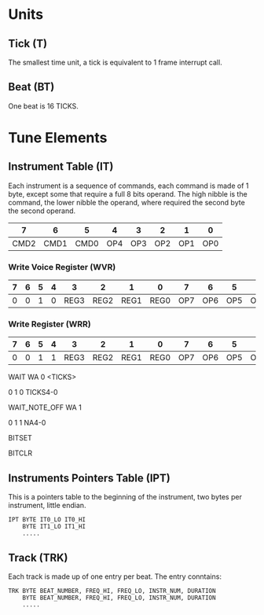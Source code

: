 # Units #

## Tick (T) ##

The smallest time unit, a tick is equivalent to 1 frame interrupt call.

## Beat (BT) ##

One beat is 16 TICKS. 

# Tune Elements #

## Instrument Table (IT) ##

Each instrument is a sequence of commands, each command is made of 1 byte, except some that require a full 8 bits operand. The high nibble is the command, the lower nibble the operand, where required the second byte the second operand.

| 7 | 6 | 5 | 4  | 3 | 2 | 1 | 0 |
|---|---|---|---|---|---|---|---|
| CMD2 | CMD1 | CMD0 | OP4  | OP3 | OP2 | OP1 | OP0 |

### Write Voice Register (WVR) ###

| 7 | 6 | 5 | 4  | 3 | 2 | 1 | 0 | 7 | 6 | 5 | 4  | 3 | 2 | 1 | 0 |
|:---:|:---:|:---:|:---:|:---:|:---:|:---:|:---:|:---:|:---:|:---:|:---:|:---:|:---:|:---:|:---:|
|   0    |   0   |   1  |   0  | REG3 | REG2 | REG1 | REG0 | OP7 | OP6 | OP5 | OP4 | OP3 | OP2 | OP1 | OP0 |


### Write Register (WRR) ###

| 7 | 6 | 5 | 4  | 3 | 2 | 1 | 0 | 7 | 6 | 5 | 4  | 3 | 2 | 1 | 0 |
|:---:|:---:|:---:|:---:|:---:|:---:|:---:|:---:|:---:|:---:|:---:|:---:|:---:|:---:|:---:|:---:|
|   0    |   0   |   1  |   1  | REG3 | REG2 | REG1 | REG0 | OP7 | OP6 | OP5 | OP4 | OP3 | OP2 | OP1 | OP0 |


WAIT        WA 0 \<TICKS>

  0 1 0 TICKS4-0
  
WAIT_NOTE_OFF WA 1 

  0 1 1 NA4-0

BITSET

BITCLR

## Instruments Pointers Table (IPT) ##

This is a pointers table to the beginning of the instrument, two bytes per instrument, little endian.

```
IPT BYTE IT0_LO IT0_HI 
    BYTE IT1_LO IT1_HI 
    .....
```

## Track (TRK) ##

Each track is made up of one entry per beat. The entry conntains:

```
TRK BYTE BEAT_NUMBER, FREQ_HI, FREQ_LO, INSTR_NUM, DURATION
    BYTE BEAT_NUMBER, FREQ_HI, FREQ_LO, INSTR_NUM, DURATION
    .....
```
